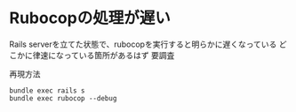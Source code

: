 # Rubocopの処理が遅い

Rails serverを立てた状態で、rubocopを実行すると明らかに遅くなっている
どこかに律速になっている箇所があるはず
要調査

再現方法

```shell
bundle exec rails s
bundle exec rubocop --debug
```